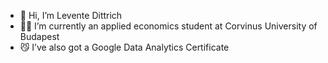 - 👋 Hi, I’m Levente Dittrich
- 👨‍🎓 I’m currently an applied economics student at Corvinus University of Budapest
- 😼 I’ve also got a Google Data Analytics Certificate


<!---
DLeves/DLeves is a ✨ special ✨ repository because its `README.md` (this file) appears on your GitHub profile.
You can click the Preview link to take a look at your changes.
--->

